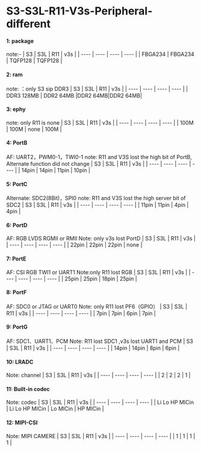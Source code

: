 # S3-S3L-R11-V3s-Peripheral-different




#### 1: package
note:-
|  S3 | S3L | R11 | v3s |
| ---- | ---- | ---- | ---- |
|  FBGA234  | FBGA234 | TQFP128 | TQFP128 |


#### 2: ram
note: ：only S3 sip DDR3
|  S3 | S3L | R11 | v3s |
| ---- | ---- | ---- | ---- |
| DDR3 128MB | DDR2 64MB |DDR2 64MB|DDR2 64MB|

#### 3: ephy
note: only R11 is none
|  S3 | S3L | R11 | v3s |
| ---- | ---- | ---- | ---- |
| 100M | 100M | none | 100M |

#### 4: PortB
AF: UART2，PWM0-1，TWI0-1
note: R11 and V3S lost the high bit of PortB, Alternate function did not change
|  S3 | S3L | R11 | v3s |
| ---- | ---- | ---- | ---- |
| 14pin  | 14pin | 11pin | 10pin |

#### 5: PortC
Alternate: SDC2(8Bit)，SPI0
note: R11 and V3S lost the high server bit of SDC2
|  S3 | S3L | R11 | v3s |
| ---- | ---- | ---- | ---- |
| 11pin | 11pin | 4pin | 4pin | 

#### 6: PortD
AF: RGB LVDS RGMII or RMII
Note: only v3s lost PortD
|  S3 | S3L | R11 | v3s |
| ---- | ---- | ---- | ---- |
| 22pin | 22pin | 22pin | none | 

#### 7: PortE
AF: CSI RGB TWI1 or UART1
Note:only R11 lost RGB
|  S3 | S3L | R11 | v3s |
| ---- | ---- | ---- | ---- |
| 25pin | 25pin | 18pin | 25pin | 

#### 8: PortF
AF: SDC0 or JTAG or UART0
Note: only R11 lost PF6（GPIO）
|  S3 | S3L | R11 | v3s |
| ---- | ---- | ---- | ---- |
| 7pin | 7pin | 6pin | 7pin | 

#### 9: PortG
AF: SDC1、UART1、PCM
Note: R11 lost SDC1 ,v3s lost UART1 and PCM
|  S3 | S3L | R11 | v3s |
| ---- | ---- | ---- | ---- |
| 14pin | 14pin | 8pin | 6pin | 

#### 10: LRADC
Note: channel
|  S3 | S3L | R11 | v3s |
| ---- | ---- | ---- | ---- |
| 2 | 2 | 2 | 1 | 

#### 11: Built-in codec
Note: codec
|  S3 | S3L | R11 | v3s |
| ---- | ---- | ---- | ---- |
| Li Lo HP MICin | Li Lo HP MICin |  Lo MICin | HP MICin | 

#### 12: MIPI-CSI
Note: MIPI CAMERE
|  S3 | S3L | R11 | v3s |
| ---- | ---- | ---- | ---- |
| 1 | 1 |  1 | 1 |
